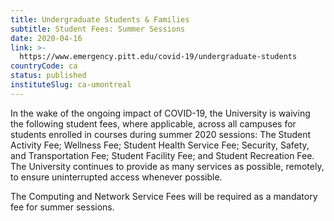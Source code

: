 ```yaml
---
title: Undergraduate Students & Families
subtitle: Student Fees: Summer Sessions
date: 2020-04-16
link: >-
  https://www.emergency.pitt.edu/covid-19/undergraduate-students
countryCode: ca
status: published
instituteSlug: ca-umontreal
---
```

In the wake of the ongoing impact of COVID-19, the University is waiving the following student fees, where applicable, across all campuses for students enrolled in courses during summer 2020 sessions: The Student Activity Fee; Wellness Fee; Student Health Service Fee; Security, Safety, and Transportation Fee; Student Facility Fee; and Student Recreation Fee. The University continues to provide as many services as possible, remotely, to ensure uninterrupted access whenever possible.  
  
The Computing and Network Service Fees will be required as a mandatory fee for summer sessions.  
 
